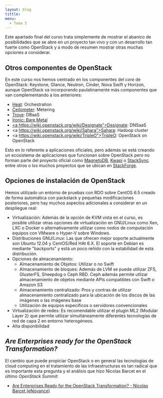 ```yaml
---
layout: blog
tittle: 
menu:
  - Tema 5
---
```


Este apartado final del curso trata simplemente de mostrar el abanico de
posibilidades que se abre en un proyecto tan vivo y con un desarrollo tan fuerte
como OpenStack y a modo de resumen mostrar otras muchas opciones a considerar.

## Otros componentes de OpenStack

En este curso nos hemos centrado en los componentes del *core* de OpenStack:
Keystone, Glance, Neutron, Cinder, Nova Swift y Horizon, aunque OpenStack va
incorporando paulatinamente más componentes que van complementando a los 
anteriores:

* <a href="https://wiki.openstack.org/wiki/Heat">Heat</a>: Orchestration
* <a href="https://wiki.openstack.org/wiki/Ceilometer">Ceilometer</a>: Metering
* <a href="https://wiki.openstack.org/wiki/Trove">Trove</a>: DBaaS
* <a href="https://wiki.openstack.org/wiki/Ironic">Ironic: Bare Metal
* <a https://wiki.openstack.org/wiki/Designate">Designate</a>: DNSaaS
* <a https://wiki.openstack.org/wiki/Sahara">Sahara</a>: Hadoop cluster
* <a https://wiki.openstack.org/wiki/TripleO">TripleO</a>: OpenStack on OpenStack

Esto en lo referente a aplicaciones oficiales, pero además se está creando un
ecosistema de aplicaciones que funcionan sobre OpenStack pero no forman parte
del proyecto oficial como <a
href="https://wiki.openstack.org/wiki/MagnetoDB">MagnetoDB</a>, <a
href="https://launchpad.net/kwapi">Kwapi</a> o <a
href="https://launchpad.net/stacksync">StackSync</a> entre otros o los muchos
proyectos que se ubican en <a
href="https://github.com/stackforge">StackForge</a>.

## Opciones de instalación de OpenStack

Hemos utilizado un entorno de pruebas con RDO sobre CentOS 6.5 creado de forma
automática con packstack y pequeñas modificaciones posteriores, pero hay muchos
aspectos adicionales a considerar en un despliegue real:

* Virtualización: Además de la opción de KVM vista en el curso, es posible
  utilizar otras opciones de virtualización en GNU/Linux como Xen, LXC o Docker
  o alternativamente utilizar como nodos de computación equipos con VMware o
  Hyper-V sobre Windows.
* Distribuciones GNU/Linux: Las que ofrecen mejor soporte actualmente son Ubuntu
  12.04 y CentOS/Red HAt 6.X. El soporte en Debian es mediante "backports" y
  está un poco reñido con la estabilidad de esta distribución.
* Opciones de almacenamiento:
    * Almacenamiento de Objetos: Utilizar o no Swift
	* Almacenamiento de bloques: Además de LVM se puede utilizar ZFS, GlusterFS,
      Sheepdog o Ceph RBD. Ceph además permite utlizar almacenamiento de objetos
      mediante APIs compatibles con Swift o Amazon S3
	* Almacenamiento centralizado: Pros y contras de utilizar almacenamiento
      centralizado para la ubicación de los discos de las imágenes o las
      imágenes base
	* Utilización de equipos específicos o servidores convencionales
* Virtualización de redes: Es recomendable utilizar el plugin ML2 (Modular Layer
  2) que permite utilizar simultáneamente diferentes tecnologías de red de capa
  2 en entorno heterogéneos. 
* Alta disponibilidad

## *Are Enterprises ready for the OpenStack Transformation?*

El cambio que puede propiciar OpenStack o en general las tecnologías de cloud
computing en el tratamiento de las infraestructuras es tan radical que es
importante esta pregunta y el análisis que hizo Nicolas Barcet en el último
*OpenStack Summit*:

* <a href="https://www.youtube.com/watch?v=pzWodEOshQ0">Are Enterprises Ready
for the OpenStack Transformation? - Nicolas Barcet (eNovance)</a>
